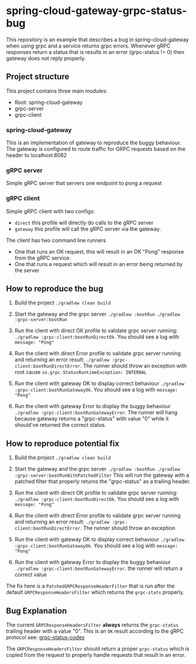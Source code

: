 # spring-cloud-gateway-grpc-status-bug

This repository is an example that describes a bug in spring-cloud-gateway when using grpc and a service returns grpc errors.
Whenever gRPC responses return a status that is results in an error (grpc-status != 0) then gateway does not reply properly.


## Project structure
This project contains three main modules:
- Root: spring-cloud-gateway
- grpc-server
- grpc-client

### spring-cloud-gateway
This is an implementation of gateway to reproduce the buggy behaviour.
The gateway is configured to route traffic for GRPC requests based on the header to localhost:8082

### gRPC server
Simple gRPC server that servers one endpoint to pong a request

### gRPC client
Simple gRPC client with two configs:
- `direct` this profile will directly do calls to the gRPC server
- `gateway` this profile will call the gRPC server via the gateway.

The client has two command line runners
- One that runs an OK request, this will result in an OK "Pong" response from the gRPC service.
- One that runs a request which will result in an error being returned by the server

## How to reproduce the bug

1. Build the project
    `./gradlew clean build`

2. Start the gateway and the grpc server
    `./gradlew :bootRun`
    `./gradlew :grpc-server:bootRun`

3. Run the client with direct OK profile to validate grpc server running:
    `./gradlew :grpc-client:bootRunDirectOk`. You should see a log with `message: "Pong"`
 
4. Run the client with direct Error profile to validate grpc server running and returning an error result:
    `./gradlew :grpc-client:bootRunDirectError`. The runner should throw an exception with root cause `io.grpc.StatusRuntimeException: INTERNAL`

5. Run the client with gateway OK to display correct behaviour
    `./gradlew :grpc-client:bootRunGatewayOk`. You should see a log with `message: "Pong"`

6. Run the client with gateway Error to display the buggy behaviour
    `./gradlew :grpc-client:bootRunGatewayError`. The runner will hang because gateway returns a "grpc-status" with value "0" while it should've returned the correct status.
    


## How to reproduce potential fix
1. Build the project
   `./gradlew clean build`

2. Start the gateway and the grpc server
   `./gradlew :bootRun`
   `./gradlew :grpc-server:bootRunWithPatchedFilter`
This will run the gateway with a patched filter that properly returns the "grpc-status" as a trailing header.

3. Run the client with direct OK profile to validate grpc server running:
   `./gradlew :grpc-client:bootRunDirectOk`. You should see a log with `message: "Pong"`

4. Run the client with direct Error profile to validate grpc server running and returning an error result:
   `./gradlew :grpc-client:bootRunDirectError`. The runner should throw an exception

5. Run the client with gateway OK to display correct behaviour
   `./gradlew :grpc-client:bootRunGatewayOk`. You should see a log with `message: "Pong"`

6. Run the client with gateway Error to display the buggy behaviour
   `./gradlew :grpc-client:bootRunGatewayError`. the runner will return a correct value 

The fix here is a `PatchedGRPCResponseHeaderFilter` that is run after the default `GRPCResponseHeadersFilter` which returns the `grpc-stats` properly.
   
## Bug Explanation
The current `GRPCResponseHeadersFilter` **always** returns the `grpc-status` trailing header with a value "0".
This is an `OK` result according to the gRPC protocol see: [grpc-status-codes](https://grpc.github.io/grpc/core/md_doc_statuscodes.html)

The `GRPCResponseHeadersFilter` should return a proper `grpc-status` which is copied from the request to properly handle requests that result in an error.